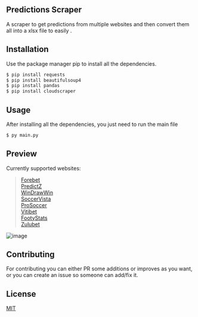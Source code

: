 ## Predictions Scraper
A scraper to get predictions from multiple websites and then convert them all into a xlsx file to easily .

## Installation

Use the package manager pip to install all the dependencies.

```bash
$ pip install requests
$ pip install beautifulsoup4
$ pip install pandas
$ pip install cloudscraper
```

## Usage

After installing all the dependencies, you just need to run the main file

```bash
$ py main.py
```

## Preview
Currently supported websites:
> [Forebet](https://www.forebet.com/en/football-tips-and-predictions-for-today)\
> [PredictZ](https://www.predictz.com/predictions)\
> [WinDrawWin](https://www.windrawwin.com/predictions/today)\
> [SoccerVista](https://www.newsoccervista.com/)\
> [ProSoccer](https://www.prosoccer.gr/en/football/predictions)\
> [Vitibet](https://www.vitibet.com/index.php?clanek=quicktips&sekce=fotbal&lang=en)\
> [FootyStats](https://footystats.org/predictions/)\
> [Zulubet](http://www.zulubet.com/)


![image](https://user-images.githubusercontent.com/58195904/179637536-ae102886-1804-4be5-a887-a6494cf37799.png)

## Contributing
For contributing you can either PR some additions or improves as you want, or you can create an issue so someone can add/fix it.

## License
[MIT](https://choosealicense.com/licenses/mit/)
